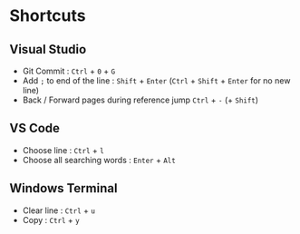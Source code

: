 # Shortcuts

## Visual Studio

- Git Commit : `Ctrl` + `0` + `G`
- Add `;` to end of the line : `Shift` + `Enter` (`Ctrl` + `Shift` + `Enter` for no new line)
- Back / Forward pages during reference jump  `Ctrl` + `-` (+ `Shift`)

## VS Code

- Choose line : `Ctrl` + `l`
- Choose all searching words : `Enter` + `Alt`

## Windows Terminal

- Clear line : `Ctrl` + `u`
- Copy : `Ctrl` + `y`
